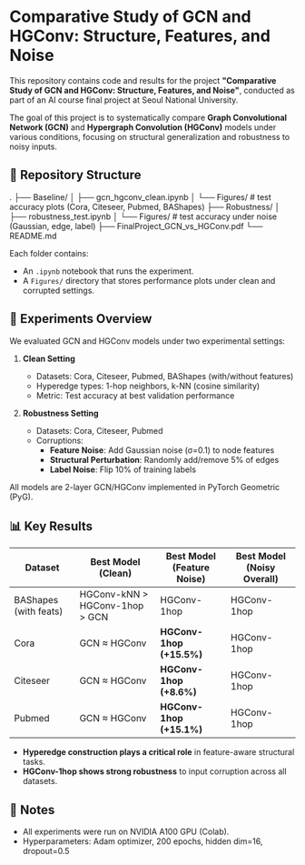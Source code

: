 # Comparative Study of GCN and HGConv: Structure, Features, and Noise

This repository contains code and results for the project **"Comparative Study of GCN and HGConv: Structure, Features, and Noise"**, conducted as part of an AI course final project at Seoul National University.

The goal of this project is to systematically compare **Graph Convolutional Network (GCN)** and **Hypergraph Convolution (HGConv)** models under various conditions, focusing on structural generalization and robustness to noisy inputs.

## 📁 Repository Structure

.
├── Baseline/
│ ├── gcn_hgconv_clean.ipynb
│ └── Figures/ # test accuracy plots (Cora, Citeseer, Pubmed, BAShapes)
├── Robustness/
│ ├── robustness_test.ipynb
│ └── Figures/ # test accuracy under noise (Gaussian, edge, label)
├── FinalProject_GCN_vs_HGConv.pdf
└── README.md

Each folder contains:

- An `.ipynb` notebook that runs the experiment.
- A `Figures/` directory that stores performance plots under clean and corrupted settings.

## 🧪 Experiments Overview

We evaluated GCN and HGConv models under two experimental settings:

1. **Clean Setting**  
   - Datasets: Cora, Citeseer, Pubmed, BAShapes (with/without features)  
   - Hyperedge types: 1-hop neighbors, k-NN (cosine similarity)  
   - Metric: Test accuracy at best validation performance

2. **Robustness Setting**  
   - Datasets: Cora, Citeseer, Pubmed  
   - Corruptions:
     - **Feature Noise**: Add Gaussian noise (σ=0.1) to node features  
     - **Structural Perturbation**: Randomly add/remove 5% of edges  
     - **Label Noise**: Flip 10% of training labels

All models are 2-layer GCN/HGConv implemented in PyTorch Geometric (PyG).

## 📊 Key Results

| Dataset                | Best Model (Clean)             | Best Model (Feature Noise)     | Best Model (Noisy Overall)     |
|------------------------|--------------------------------|--------------------------------|--------------------------------|
| BAShapes (with feats)  | HGConv-kNN > HGConv-1hop > GCN | HGConv-1hop                    | HGConv-1hop                    |
| Cora                   | GCN ≈ HGConv                   | **HGConv-1hop (+15.5%)**       | HGConv-1hop                    |
| Citeseer               | GCN ≈ HGConv                   | **HGConv-1hop (+8.6%)**        | HGConv-1hop                    |
| Pubmed                 | GCN ≈ HGConv                   | **HGConv-1hop (+15.1%)**       | HGConv-1hop                    |

- **Hyperedge construction plays a critical role** in feature-aware structural tasks.
- **HGConv-1hop shows strong robustness** to input corruption across all datasets.

## 📌 Notes

- All experiments were run on NVIDIA A100 GPU (Colab).
- Hyperparameters: Adam optimizer, 200 epochs, hidden dim=16, dropout=0.5

